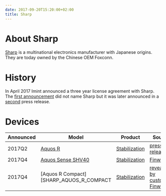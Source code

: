 ```yaml
---
date: 2017-09-20T15:20:00+02:00
title: Sharp
---
```

# About Sharp
[Sharp] is a multinational electronics manufacturer with Japanese origins. They are today owned by the Chinese OEM Foxconn.

# History
In April 2017 Imint announced a three year license agreement with Sharp. The [first announcement](http://imint.se/nyheter/20170406-imint-tecknar-trearigt-licensavtal-med-ny-kund/) did not name Sharp but it was later announced in a [second](http://imint.se/nyheter/20170418-imint-avtal-sharp/) press release.

# Devices

| Announced | Model                    | Product                  | Source                                                                                |
| --------- | ------------------------ | ------------------------ | ------------------------------------------------------------------------------------- |
| 2017Q2    | [Aquos R][SHARP_AQUOS_R] | [Stabilization][VH_STAB] | [press release](https://press.aktietorget.se/ImintImageIntelligence/83772/673082.pdf) |
| 2017Q4    | [Aquos Sense SHV40][SHARP_AQUOS_SENSE_SHV40] | [Stabilization][VH_STAB] | [Finwire](https://www.avanza.se/placera/telegram/2017/11/15/imint-imints-mjukvara-i-ny-smartphone-fran-sharp.html) |
| 2017Q4    | [Aquos R Compact][SHARP_AQUOS_R_COMPACT | [Stabilization][VH_STAB] | [revealed by customer](http://www.sharp.co.jp/products/shv41/spec.html), [Finwire](https://www.avanza.se/placera/telegram/2017/12/22/imint-imints-mjukvara-i-ny-smartphone-fran-sharp.html) |

[SHARP]: http://www.sharp.co.jp/
[SHARP_AQUOS_R]: http://www.sharp.co.jp/products/sh03j/
[SHARP_AQUOS_SENSE_SHV40]: http://www.sharp.co.jp/products/shv40/
[SHARP_AQUOS_R_COMPACT]: http://www.sharp.co.jp/products/shv41/

[VH_STAB]: http://vidhance.com/solutions/video-stabilization/
